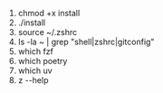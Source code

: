 1. chmod +x install
2. ./install
3. source ~/.zshrc
4. ls -la ~ | grep "shell\|zshrc\|gitconfig"
5. which fzf
6. which poetry
7. which uv
8. z --help

